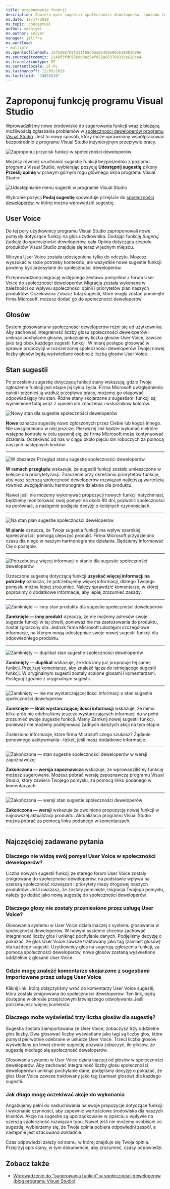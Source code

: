 ```yaml
---
title: proponowanie funkcji
description: Zawiera opis sugestii społeczności deweloperów, sposobu tworzenia sugestii i sposobu używania sugestii przez firmę Microsoft na mapie drogowej programu Visual Studio.
ms.date: 12/17/2018
ms.topic: conceptual
author: seaniyer
ms.author: seiyer
manager: jillfra
ms.workload:
- multiple
ms.openlocfilehash: 3af6d0b7b9f211fb9d0aa0a4b9a96b618081b89e
ms.sourcegitcommit: 2148f3fd69569d8ec54fd21a66370932ce610ce4
ms.translationtype: MT
ms.contentlocale: pl-PL
ms.lasthandoff: 12/05/2019
ms.locfileid: "74853519"
---
```

# <a name="suggest-a-feature-for-visual-studio"></a>Zaproponuj funkcję programu Visual Studio

Wprowadziliśmy nowe środowisko do sugerowania funkcji wraz z bieżącą możliwością zgłaszania problemów w [społeczności deweloperów programu Visual Studio](https://developercommunity.visualstudio.com). Jest to nowy sposób, który może uprawniony współpracować bezpośrednio z programu Visual Studio inżynieryjnym przepływie pracy.

![Zaproponuj przycisk funkcji w społeczności deweloperów](media/suggest-a-feature/suggest-feature-button.png)

Możesz również uruchomić sugestię funkcji bezpośrednio z poziomu programu Visual Studio, wybierając pozycję **Udostępnij sugestię** z ikony **Prześlij opinię** w prawym górnym rogu głównego okna programu Visual Studio:

![Udostępnianie menu sugestii w programie Visual Studio](media/suggest-a-feature/provide-suggestion.png)

Wybranie pozycji **Podaj sugestię** spowoduje przejście do [społeczności deweloperów](https://developercommunity.visualstudio.com), w której można wprowadzić sugestię.

## <a name="user-voice"></a>User Voice

Do tej pory użytkownicy programu Visual Studio zaproponowali nowe pomysły dotyczące funkcji na głos użytkownika. Dodając funkcję *Sugeruj funkcję* do społeczności deweloperów, cała Opinia dotycząca zespołu produktów Visual Studio znajduje się teraz w jednym miejscu.

Witryna User Voice została udostępniona tylko do odczytu. Możesz wyszukać w razie potrzeby kontekstu, ale wszystkie nowe sugestie funkcji powinny być przesyłane do społeczności deweloperów.

Przeprowadzono migrację wstępnego zestawu pomysłów z forum User Voice do społeczności deweloperów. Migracja została wykonana w zależności od wpływu społeczności opinii i priorytetów plan naszych produktów. Oczekiwana Zobacz tutaj sugestii, które mogły zostać pominięte firma Microsoft, możesz dodać go do społeczności deweloperów.

## <a name="votes"></a>Głosów

System głosowania w społeczności deweloperów różni się od użytkownika. Aby zachować integralność liczby głosu społeczności deweloperów i uniknąć pochylanie głosów, pokazujemy liczba głosów User Voice, zawsze jako tag obok każdego sugestii funkcji. W miarę postępu głosować w sprawie propozycji w rozszerzonej społeczności deweloperów Twojej nowej liczby głosów będą wyświetlane osobno z liczbą głosów User Voice.

## <a name="suggestion-status"></a>Stan sugestii

Po przesłaniu sugestię dotyczącą funkcji stany wskazują, gdzie Twoje zgłoszenie funkcji jest etapie jej cyklu życia. Firma Microsoft uwzględnienia opinii i przenieś ją wzdłuż przepływu pracy, możemy go otagować odpowiadający mu stan. Różne stany skojarzone z sugestiami funkcji są wymienione tutaj wraz z opisem ich znaczenia i wskaźników kolorów.

![Nowy stan dla sugestie społeczności deweloperów](../ide/media/SuggestStates/New.jpg)

**Nowe** oznacza sugestię nowo zgłoszonych przez Ciebie lub kogoś innego. Nie uwzględniono w niej jeszcze. Pierwszej linii będzie wykonać niektóre wstępne kontrole w celu upewnij się, że firma Microsoft może kontynuować działania. Oczekiwać od nas w ciągu około pięciu dni roboczych za pomocą naszych następnych kroków.

- - -

![W obszarze Przegląd stanu sugestie społeczności deweloperów](../ide/media/SuggestStates/UnderReview.jpg)

**W ramach przeglądu** wskazuje, że sugestii funkcji zostało umieszczone w kolejce dla priorytetyzacji. Znaczenie przy określaniu priorytetów funkcje, aby nasz szerszą społeczność deweloperów rozwiązań najlepszą wartością również uwzględnieniu harmonogram działania dla produktu.

Nawet jeśli nie możemy wykonywać propozycji nowych funkcji natychmiast, będziemy monitorować swój pomysł na około 90 dni, pozwolić społeczności na porównać, a następnie podjęcia decyzji o kolejnych czynnościach.

- - -

![Na stan plan sugestie społeczności deweloperów](../ide/media/SuggestStates/OnRoadmap.jpg)

**W planie** oznacza, że Twoja sugestia funkcji ma wpływ szerokiej społeczności i pomogą ulepszyć produkt. Firma Microsoft przydzielono czasu dla niego w naszym harmonogramie działania. Będziemy informować Cię o postępie.

- - -

![Potrzebujesz więcej informacji o stanie dla sugestie społeczności deweloperów](../ide/media/SuggestStates/NeedMoreInfo.jpg)

Oznaczone sugestię dotyczącą funkcji **uzyskać więcej informacji na potrzeby** oznacza, że potrzebujemy więcej informacji, dlatego Twojego pomysłu można lepiej zrozumieć. Należy sprawdzić komentarze, w której poprosimy o dodatkowe informacje, aby lepiej zrozumieć zasady.

- - -

![Zamknięte — inny stan produktu dla sugestie społeczności deweloperów](../ide/media/SuggestStates/ClosedOtherProduct.jpg)

**Zamknięte — inny produkt** oznacza, że nie możemy adresów swoje sugestie funkcji w tej chwili, ponieważ nie ma zastosowania do produktu, został zgłoszony dla. Jednak firma Microsoft udostępni szczegółowe informacje, na którym mogą udostępniać swoje nowej sugestii funkcji dla odpowiedniego produktu.

- - -

![Zamknięty — duplikat stan sugestie społeczności deweloperów](../ide/media/SuggestStates/ClosedDuplicate.jpg)

**Zamknięty — duplikat** wskazuje, że ktoś inny już proponuje tej samej funkcji. Przejrzyj komentarze, aby znaleźć łącza do istniejącego sugestii funkcji. W oryginalnym sugestii zostały scalone głosami i komentarzami. Postępuj zgodnie z oryginalnym sugestii.

- - -

![Zamknięty — nie ma wystarczającej ilości informacji o stan sugestie społeczności deweloperów](../ide/media/SuggestStates/ClosedNotEnoughInfo.jpg)

**Zamknięte — Brak wystarczającej ilości informacji** wskazuje, że mimo kilku prób nie odebraliśmy jeszcze wystarczających informacji do w pełni zrozumieć swoje sugestie funkcji. Mamy Zamknij nowej sugestii funkcji, ponieważ nie możemy podejmować żadnych dalszych akcji na tym etapie.

Znaleziono informacje, które firma Microsoft czego szukasz? Żądanie ponownego uaktywniania--ticket, jeśli masz dodatkowe informacje.

- - -

![Zakończona — stan sugestie społeczności deweloperów w wersji zapoznawczej](../ide/media/SuggestStates/CompletedPreview.jpg)

**Zakończona — wersja zapoznawcza** wskazuje, że wprowadziliśmy funkcję możesz sugerowane. Możesz pobrać wersję zapoznawczą programu Visual Studio, który zawiera Twojego pomysłu, za pomocą linku podanego w komentarzach.

- - -

![Zakończona — wersji stan sugestie społeczności deweloperów](../ide/media/SuggestStates/CompletedRelease.jpg)

**Zakończona — wersji** wskazuje że zwolniono propozycję nowej funkcji w najnowszej aktualizacji produktu. Aktualizacja programu Visual Studio można pobrać za pomocą linku podanego w komentarzach.

- - -

## <a name="faq"></a>Najczęściej zadawane pytania

### <a name="why-cant-i-see-my-user-voice-idea-in-developer-community"></a>Dlaczego nie widzę swój pomysł User Voice w społeczności deweloperów?

Liczba nowych sugestii funkcji ze starego forum User Voice zostały zmigrowane do społeczności deweloperów, na podstawie wpływu na szerszą społeczność rozwiązań i priorytety mapy drogowej naszych produktów. Jeśli uważasz, że zostały pominięte, migracja Twojego pomysłu, należy go dodać jako nową sugestię do społeczności deweloperów.

### <a name="why-have-the-votes-not-been-carried-over-from-user-voice"></a>Dlaczego głosy nie zostały przeniesione przez usługę User Voice?

Głosowania systemu w User Voice działa inaczej z systemu głosowania w społeczności deweloperów. W nowym systemie chcemy zachować integralność liczby głos i uniknąć pochylanie danych. Podjęliśmy decyzję o pokazać, że głos User Voice zawsze traktowany jako tag (zamiast głosów) dla każdego sugestii. Użytkownicy głos na sugerują zgłoszenia funkcji, za pomocą społeczności deweloperów, nowe głosów zostaną wyświetlone oddzielnie z głosami User Voice.

### <a name="where-can-i-see-comments-associated-with-the-suggestions-imported-from-user-voice"></a>Gdzie mogę znaleźć komentarze skojarzone z sugestiami importowane przez usługę User Voice

Kliknij link, którą dołączyliśmy wróć do komentarzy User Voice sugestii, która została zmigrowana do społeczności deweloperów. Ten link, będą dostępne w okresie przejściowym łatwiejszego odwoływania Jeśli potrzebujesz więcej kontekstu.

### <a name="why-can-i-see-three-vote-counts-for-a-suggestion"></a>Dlaczego może wyświetlać trzy liczba głosów dla sugestię?

Sugestia została zaimportowana ze User Voice, zobaczysz trzy oddzielne głos liczby. Dwa głosować liczby wyświetlane jako tagi są liczby głos, które pomysł pierwotnie odebrane w usłudze User Voice. Trzeci liczba głosów wyświetlany po lewej stronie sugestię pozwala zobaczyć, ile głosów, że sugestię niedługo się społeczność deweloperów.

Głosowania systemu w User Voice działa inaczej od głosów w społeczności deweloperów. Aby zachować integralność liczby głosu społeczności deweloperów i uniknąć pochylanie dane, podjęliśmy decyzję o pokazać, że głos User Voice zawsze traktowany jako tag (zamiast głosów) dla każdego sugestii.

### <a name="how-long-can-i-expect-actions-to-take"></a>Jak długo mogę oczekiwać akcje do wykonania

Angażujemy pełni do nasłuchiwania na swoje propozycje dotyczące funkcji i wykonanie czynności, aby zapewnić wartościowe środowiska dla naszych klientów. Akcje na sugestie są uporządkowane w oparciu o wpływie na szerszą społeczność rozwiązań typu. Nawet jeśli nie możemy osobiście co sugestią, wybierzemy się, że Twoja opinia pobiera odpowiedni zespół, a następnie jest szacowana dokładnie.

Czas odpowiedzi zależy od stanu, w której znajduje się Twoja opinia. Przejrzyj opis stany, w tym dokumencie, aby zrozumieć, czasy odpowiedzi.

## <a name="see-also"></a>Zobacz także

- [Wprowadzenie do "sugerowania funkcji" w społeczności deweloperów (blog programu Visual Studio)](https://devblogs.microsoft.com/visualstudio/introducing-suggest-a-feature-in-developer-community/?utm_source=vs_developer_news&utm_medium=referral)
